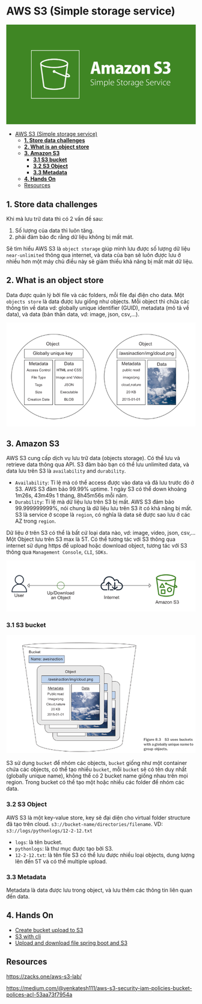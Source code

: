 # AWS S3 (Simple storage service)

![](images/amazon-s3.png)

- [AWS S3 (Simple storage service)](#aws-s3-simple-storage-service)
  - [**1. Store data challenges**](#1-store-data-challenges)
  - [**2. What is an object store**](#2-what-is-an-object-store)
  - [**3. Amazon S3**](#3-amazon-s3)
    - [**3.1 S3 bucket**](#31-s3-bucket)
    - [**3.2 S3 Object**](#32-s3-object)
    - [**3.3 Metadata**](#33-metadata)
  - [**4. Hands On**](#4-hands-on)
  - [Resources](#resources)

## **1. Store data challenges**

Khi mà lưu trữ data thì có 2 vấn đề sau:

1. Số lượng của data thì luôn tăng.
2. phải đảm bảo đc rằng dữ liệu không bị mất mát.

Sẽ tìm hiểu AWS S3 là `object storage` giúp mình lưu được số lượng dữ liệu `near-unlimited` thông qua internet, và data của bạn sẽ luôn được lưu ở nhiều hơn một máy chủ điều này sẽ giảm thiểu khả năng bị mất mát dữ liệu.

## **2. What is an object store**

Data được quản lý bởi file và các folders, mỗi file đại điện cho data. Một `objects store` là data được lưu giống như objects. Mỗi object thì chứa các thông tin về data vd: globally unique identifier (GUID), metadata (mô tả về data), và data (bản thân data, vd: image, json, csv,...).

![](images/8.png)

## **3. Amazon S3**

AWS S3 cung cấp dịch vụ lưu trữ data (objects storage). Có thể lưu và retrieve data thông qua API. S3 đảm bảo bạn có thể lưu unlimited data, và data lưu trên S3 là `availability` and `durability`.

- `Availability`: Tỉ lệ mà có thể access được vào data và đã lưu trước đó ở S3. AWS S3 đảm bảo 99.99% uptime. 1 ngày S3 có thể down khoảng 1m26s, 43m49s 1 tháng, 8h45m56s mỗi năm.
- `Durability`: Tỉ lệ mà dữ liệu lưu trên S3 bị mất. AWS S3 đảm bảo 99.999999999%, nói chung là dữ liệu lưu trên S3 ít có khả năng bị mất. S3 là service ở scope là `region`, có nghĩa là data sẽ được sao lưu ở các AZ trong `region`.

Dữ liệu ở trên S3 có thể là bất cứ loại data nào, vd: image, video, json, csv,... Một Object lưu trên S3 max là 5T. Có thể tương tác với S3 thông qua internet sử dụng https để upload hoặc download object, tương tác với S3 thông qua `Management Console`, `CLI`, `SDKs`.

![](images/9.png)

### **3.1 S3 bucket**

![](images/10.png)

S3 sử dụng `bucket` để nhóm các objects, `bucket` giống như một container chứa các objects, có thể tạo nhiều `bucket`, mỗi `bucket` sẽ có tên duy nhất (globally unique name), không thể có 2 bucket name giống nhau trên mọi region. Trong bucket có thể tạo một hoặc nhiều các folder để nhóm các data.

### **3.2 S3 Object**

AWS S3 là một key-value store, key sẽ đại diện cho virtual folder structure đã tạo trên cloud. `s3://bucket-name/directories/filename`.
VD: `s3://logs/pythonlogs/12-2-12.txt`

- `logs`: là tên bucket.
- `pythonlogs`: là thư mục được tạo bởi S3.
- `12-2-12.txt`: là tên file
  S3 có thể lưu được nhiều loại objects, dung lượng lên đến 5T và có thể multiple upload.

### **3.3 Metadata**

Metadata là data được lưu trong object, và lưu thêm các thông tin liên quan đến data.

## **4. Hands On**

- [Create bucket upload to S3](https://github.com/nbthanh98/study/tree/master/learn-aws/s3/hands-on/1-create-bucket-manager-console#readme)
- [S3 with cli](https://github.com/nbthanh98/study/tree/master/learn-aws/s3/hands-on/2-upload-download-file-with-cli)
- [Upload and download file spring boot and S3](https://github.com/nbthanh98/study/tree/master/learn-aws/s3/hands-on/3-spring-boot-s3)

## Resources
https://zacks.one/aws-s3-lab/

https://medium.com/@venkatesh111/aws-s3-security-iam-policies-bucket-polices-acl-53aa73f7954a
